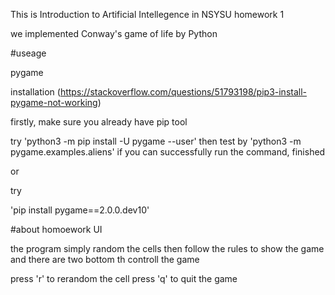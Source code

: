 This is Introduction to Artificial Intellegence in NSYSU homework 1

we implemented Conway's game of life by Python

#useage

pygame

installation (https://stackoverflow.com/questions/51793198/pip3-install-pygame-not-working)

firstly, make sure you already have pip tool

try 'python3 -m pip install -U pygame --user'
then test by 'python3 -m pygame.examples.aliens'
if you can successfully run the command, finished

or

try

'pip install pygame==2.0.0.dev10'

#about homoework UI

the program simply random the cells then follow the rules to show the game
and there are two bottom th controll the game

press 'r' to rerandom the cell 
press 'q' to quit the game
